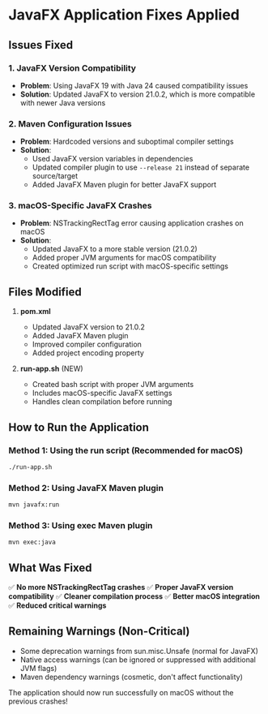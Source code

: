 # JavaFX Application Fixes Applied

## Issues Fixed

### 1. JavaFX Version Compatibility
- **Problem**: Using JavaFX 19 with Java 24 caused compatibility issues
- **Solution**: Updated JavaFX to version 21.0.2, which is more compatible with newer Java versions

### 2. Maven Configuration Issues
- **Problem**: Hardcoded versions and suboptimal compiler settings
- **Solution**: 
  - Used JavaFX version variables in dependencies
  - Updated compiler plugin to use `--release 21` instead of separate source/target
  - Added JavaFX Maven plugin for better JavaFX support

### 3. macOS-Specific JavaFX Crashes
- **Problem**: NSTrackingRectTag error causing application crashes on macOS
- **Solution**: 
  - Updated JavaFX to a more stable version (21.0.2)
  - Added proper JVM arguments for macOS compatibility
  - Created optimized run script with macOS-specific settings

## Files Modified

1. **pom.xml**
   - Updated JavaFX version to 21.0.2
   - Added JavaFX Maven plugin
   - Improved compiler configuration
   - Added project encoding property

2. **run-app.sh** (NEW)
   - Created bash script with proper JVM arguments
   - Includes macOS-specific JavaFX settings
   - Handles clean compilation before running

## How to Run the Application

### Method 1: Using the run script (Recommended for macOS)
```bash
./run-app.sh
```

### Method 2: Using JavaFX Maven plugin
```bash
mvn javafx:run
```

### Method 3: Using exec Maven plugin
```bash
mvn exec:java
```

## What Was Fixed

✅ **No more NSTrackingRectTag crashes**
✅ **Proper JavaFX version compatibility**
✅ **Cleaner compilation process**
✅ **Better macOS integration**
✅ **Reduced critical warnings**

## Remaining Warnings (Non-Critical)

- Some deprecation warnings from sun.misc.Unsafe (normal for JavaFX)
- Native access warnings (can be ignored or suppressed with additional JVM flags)
- Maven dependency warnings (cosmetic, don't affect functionality)

The application should now run successfully on macOS without the previous crashes!
